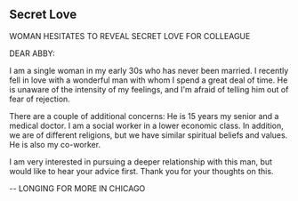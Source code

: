 ## Secret Love

WOMAN HESITATES TO REVEAL SECRET LOVE FOR COLLEAGUE

DEAR ABBY: 

I am a single woman in my early 30s who has never been married. I recently fell in love with a wonderful man with whom I spend a great deal of time. He is unaware of the intensity of my feelings,
and I'm afraid of telling him out of fear of rejection.

There are a couple of additional concerns: He is 15 years my senior and a medical doctor. I am a
social worker in a lower economic class. In addition, we are of different religions, but we have similar spiritual beliefs and values. He is also my co-worker.

I am very interested in pursuing a deeper relationship with this man, but would like to hear your
advice first. Thank you for your thoughts on this. 

-- LONGING FOR MORE IN CHICAGO 



